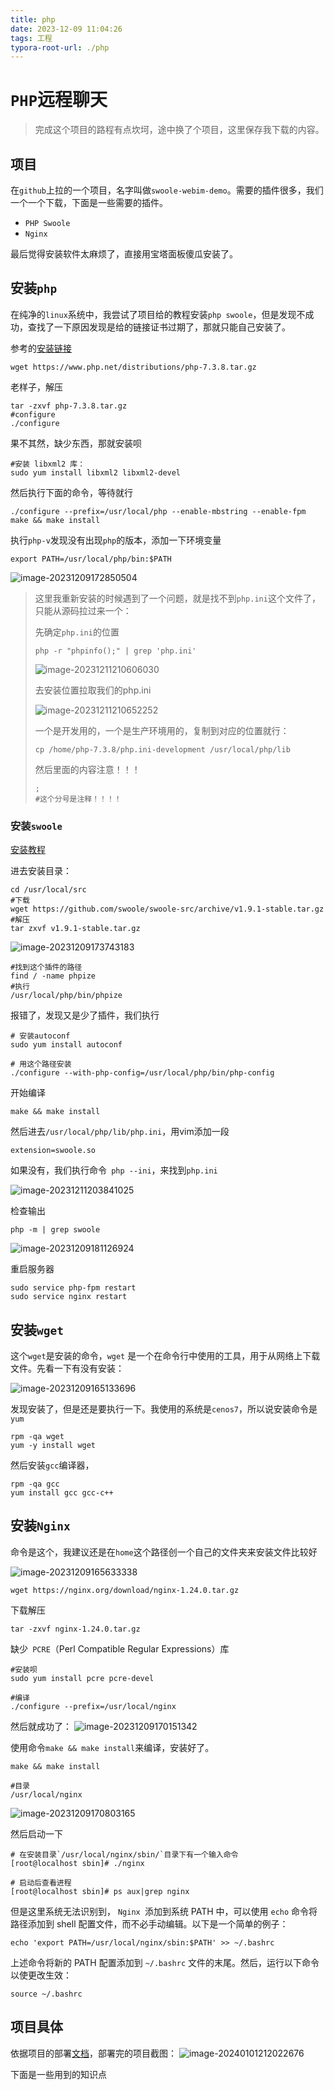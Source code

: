 ```yaml
---
title: php
date: 2023-12-09 11:04:26
tags: 工程
typora-root-url: ./php
---
```


# `PHP`远程聊天

> 完成这个项目的路程有点坎坷，途中换了个项目，这里保存我下载的内容。

## 项目

在`github`上拉的一个项目，名字叫做`swoole-webim-demo`。需要的插件很多，我们一个一个下载，下面是一些需要的插件。

- `PHP Swoole`
- `Nginx`

最后觉得安装软件太麻烦了，直接用宝塔面板傻瓜安装了。

## 安装`php`

在纯净的`linux`系统中，我尝试了项目给的教程安装`php swoole`，但是发现不成功，查找了一下原因发现是给的链接证书过期了，那就只能自己安装了。

参考的[安装链接](https://learnku.com/articles/58890)

```shell
wget https://www.php.net/distributions/php-7.3.8.tar.gz
```

老样子，解压

```shell
tar -zxvf php-7.3.8.tar.gz
#configure
./configure
```

果不其然，缺少东西，那就安装呗

```shell
#安装 libxml2 库：
sudo yum install libxml2 libxml2-devel
```

然后执行下面的命令，等待就行

```shell
./configure --prefix=/usr/local/php --enable-mbstring --enable-fpm
make && make install
```

执行`php-v`发现没有出现`php`的版本，添加一下环境变量

```
export PATH=/usr/local/php/bin:$PATH
```

![image-20231209172850504](image-20231209172850504.png)

> 这里我重新安装的时候遇到了一个问题，就是找不到`php.ini`这个文件了，只能从源码拉过来一个：
>
> 先确定`php.ini`的位置
>
> ```shell
> php -r "phpinfo();" | grep 'php.ini'
> ```
>
> ![image-20231211210606030](image-20231211210606030.png)
>
> 去安装位置拉取我们的php.ini
>
> ![image-20231211210652252](image-20231211210652252.png)
>
> 一个是开发用的，一个是生产环境用的，复制到对应的位置就行：
>
> ```shell
> cp /home/php-7.3.8/php.ini-development /usr/local/php/lib
> ```
>
> 然后里面的内容注意！！！
>
> ```shell
> ;
> #这个分号是注释！！！！
> ```

### 安装`swoole`

[安装教程](https://developer.aliyun.com/article/558488)

进去安装目录：

```shell
cd /usr/local/src
#下载
wget https://github.com/swoole/swoole-src/archive/v1.9.1-stable.tar.gz
#解压
tar zxvf v1.9.1-stable.tar.gz
```

![image-20231209173743183](image-20231209173743183.png)

```shell
#找到这个插件的路径
find / -name phpize
#执行
/usr/local/php/bin/phpize
```

报错了，发现又是少了插件，我们执行

```shell
# 安装autoconf
sudo yum install autoconf
```

```shell
# 用这个路径安装
./configure --with-php-config=/usr/local/php/bin/php-config
```

开始编译

```shell
make && make install
```

然后进去`/usr/local/php/lib/php.ini`，用vim添加一段

```shell
extension=swoole.so
```

如果没有，我们执行命令` php --ini`，来找到`php.ini`

![image-20231211203841025](image-20231211203841025.png)

检查输出

```shell
php -m | grep swoole
```

![image-20231209181126924](image-20231209181126924.png)

重启服务器

```shell
sudo service php-fpm restart
sudo service nginx restart
```

## 安装`wget`

这个`wget`是安装的命令，`wget` 是一个在命令行中使用的工具，用于从网络上下载文件。先看一下有没有安装：

![image-20231209165133696](image-20231209165133696.png)

发现安装了，但是还是要执行一下。我使用的系统是`cenos7`，所以说安装命令是`yum`

```shell
rpm -qa wget
yum -y install wget
```

然后安装`gcc`编译器，

```shell
rpm -qa gcc
yum install gcc gcc-c++
```

## 安装`Nginx`

命令是这个，我建议还是在`home`这个路径创一个自己的文件夹来安装文件比较好

![image-20231209165633338](image-20231209165633338.png)

```shell
wget https://nginx.org/download/nginx-1.24.0.tar.gz
```

下载解压

```shell
tar -zxvf nginx-1.24.0.tar.gz
```

缺少` PCRE`（Perl Compatible Regular Expressions）库

```shell
#安装呗
sudo yum install pcre pcre-devel 
```

```shell
#编译
./configure --prefix=/usr/local/nginx
```

然后就成功了：
![image-20231209170151342](image-20231209170151342.png)

使用命令`make && make install`来编译，安装好了。

```shell
make && make install

#目录
/usr/local/nginx
```

![image-20231209170803165](image-20231209170803165.png)

然后启动一下

```shell
# 在安装目录`/usr/local/nginx/sbin/`目录下有一个输入命令
[root@localhost sbin]# ./nginx

# 启动后查看进程
[root@localhost sbin]# ps aux|grep nginx
```

但是这里系统无法识别到， `Nginx `添加到系统 PATH 中，可以使用 `echo` 命令将路径添加到 shell 配置文件，而不必手动编辑。以下是一个简单的例子：

```shell
echo 'export PATH=/usr/local/nginx/sbin:$PATH' >> ~/.bashrc
```

上述命令将新的 PATH 配置添加到 `~/.bashrc` 文件的末尾。然后，运行以下命令以使更改生效：

```shell
source ~/.bashrc
```

## 项目具体

依据项目的部署[文档](https://github.com/hellosee/swoole-webim-demo)，部署完的项目截图：
![image-20240101212022676](image-20240101212022676.png)

下面是一些用到的知识点
